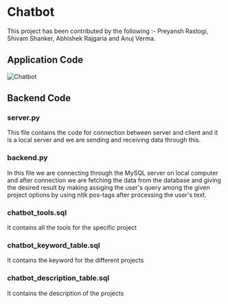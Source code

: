 # Chatbot

This project has been contributed by the following :-
Preyansh Rastogi, Shivam Shanker, Abhishek Rajgaria and Anuj Verma.

## Application Code

![Chatbot](https://user-images.githubusercontent.com/44090539/103181753-bb6cde80-48ca-11eb-9cae-6c9e227412a5.png)

## Backend Code

### server.py 
This file contains the code for connection between server and client
and it is a local server and we are sending and receiving data through this.

### backend.py
In this file we are connecting through the MySQL server on local computer 
and after connection we are fetching the data from the database and giving the 
desired result by making assiging the user's query among the given project options
by using nltk pos-tags after processing the user's text.

### chatbot_tools.sql
It contains all the tools for the specific project

### chatbot_keyword_table.sql
It contains the keyword for the different projects

### chatbot_description_table.sql
It contains the description of the projects
